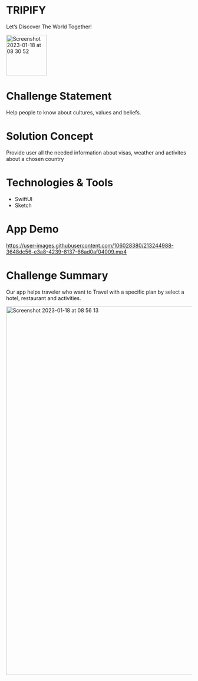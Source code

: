 # TRIPIFY
Let’s Discover The World Together!

<img width="110" alt="Screenshot 2023-01-18 at 08 30 52" src="https://user-images.githubusercontent.com/106028380/213237408-e8ed5c6f-7c15-4bf4-81c2-cdc3f2ce0854.png">


# Challenge Statement

Help people to know about cultures, values and
beliefs.

# Solution Concept
Provide user all the needed information about visas, weather and activites about a chosen country


# Technologies & Tools

* SwiftUI
* Sketch

# App Demo



https://user-images.githubusercontent.com/106028380/213244988-3648dc56-e3a8-4239-8137-66ad0af04009.mp4






# Challenge Summary

Our app helps traveler who want to Travel with a
specific plan by select a hotel, restaurant and
activities.

<img width="1000" alt="Screenshot 2023-01-18 at 08 56 13" src="https://user-images.githubusercontent.com/106028380/213245332-27b83ade-a498-4f9a-81e1-352ef813b521.png">
